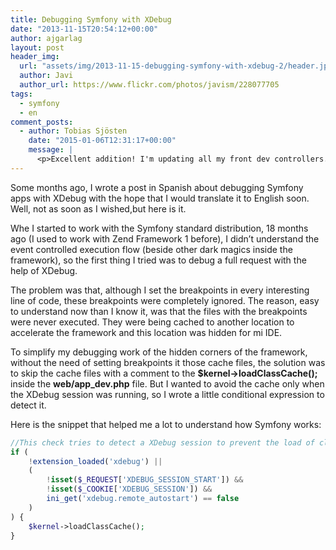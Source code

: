 ```yaml
---
title: Debugging Symfony with XDebug
date: "2013-11-15T20:54:12+00:00"
author: ajgarlag
layout: post
header_img:
  url: "assets/img/2013-11-15-debugging-symfony-with-xdebug-2/header.jpg"
  author: Javi
  author_url: https://www.flickr.com/photos/javism/228077705
tags:
  - symfony
  - en
comment_posts:
  - author: Tobias Sjösten
    date: "2015-01-06T12:31:17+00:00"
    message: |
      <p>Excellent addition! I'm updating all my front dev controllers.</p>
---
```

Some months ago, I wrote a post in Spanish about debugging Symfony apps with XDebug with the hope that I would translate it to English soon. Well, not as soon as I wished,but here is it.

Whe I started to work with the Symfony standard distribution, 18 months ago (I used to work with Zend Framework 1 before), I didn’t understand the event controlled execution flow (beside other dark magics inside the framework), so the first thing I tried was to debug a full request with the help of XDebug.

The problem was that, although I set the breakpoints in every interesting line of code, these breakpoints were completely ignored. The reason, easy to understand now than I know it, was that the files with the breakpoints were never executed. They were being cached to another location to accelerate the framework and this location was hidden for mi IDE.

To simplify my debugging work of the hidden corners of the framework, without the need of setting breakpoints it those cache files, the solution was to skip the cache files with a comment to the **$kernel->loadClassCache();** inside the **web/app_dev.php** file. But I wanted to avoid the cache only when the XDebug session was running, so I wrote a little conditional expression to detect it.

Here is the snippet that helped me a lot to understand how Symfony works:

```php
//This check tries to detect a XDebug session to prevent the load of class cache
if (
    !extension_loaded('xdebug') ||
    (
        !isset($_REQUEST['XDEBUG_SESSION_START']) &&
        !isset($_COOKIE['XDEBUG_SESSION']) &&
        ini_get('xdebug.remote_autostart') == false
    )
) {
    $kernel->loadClassCache();
}
```
